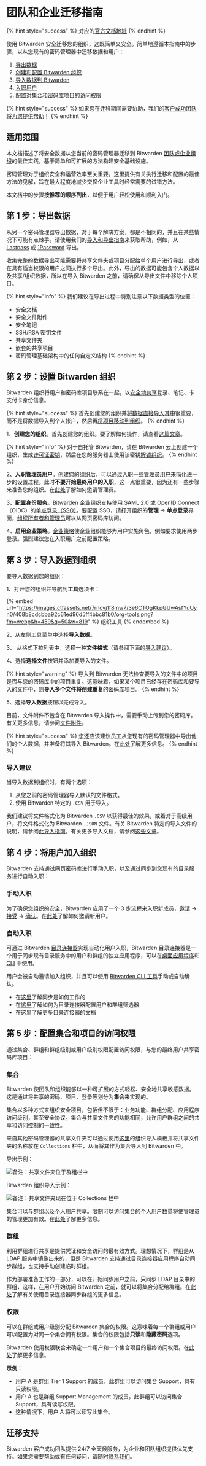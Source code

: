 # 团队和企业迁移指南

{% hint style="success" %}
对应的[官方文档地址](https://bitwarden.com/help/article/teams-enterprise-migration-guide/)
{% endhint %}

使用 Bitwarden 安全迁移您的组织，这既简单又安全。简单地遵循本指南中的步骤，以从您现有的密码管理器中迁移数据和用户：

1. [导出数据](teams-and-enterprise-migration-guide.md#step-1-export-your-data)
2. [创建和配置 Bitwarden 组织](teams-and-enterprise-migration-guide.md#step-2-setup-your-bitwarden-organization)
3. [导入数据到 Bitwarden](teams-and-enterprise-migration-guide.md#step-3-import-data-to-your-organization)
4. [入职用户](teams-and-enterprise-migration-guide.md#step-4-onboard-users-to-the-organization)
5. [配置对集合和密码库项目的访问权限](teams-and-enterprise-migration-guide.md#step-5-configure-access-to-collections-and-items)

{% hint style="success" %}
如果您在迁移期间需要协助，我们的[客户成功团队将为您提供帮助](../../password-manager/import-and-export/lastpass-enterprise-migration-guide.md#migration-support)！
{% endhint %}

## 适用范围 <a href="#scope" id="scope"></a>

本文档描述了将安全数据从您当前的密码管理器迁移到 Bitwarden [团队或企业组织](../organization-basics/organizations.md)的最佳实践，基于简单和可扩展的方法构建安全基础设施。

密码管理对于组织安全和运营效率至关重要。这里提供有关执行迁移和配置的最佳方法的见解，旨在最大程度地减少交换企业工具时经常需要的试错方法。

本文档中的步骤**按推荐的顺序列出**，以便于用户轻松使用和顺利入门。

## 第 1 步：导出数据 <a href="#step-1-export-your-data" id="step-1-export-your-data"></a>

从另一个密码管理器导出数据，对于每个解决方案，都是不相同的，并且在某些情况下可能有点棘手。请使用我们的[导入和导出指南](../../password-manager/import-and-export/)来获取帮助，例如，从 [Lastpass](../../password-manager/import-and-export/import-guides/import-your-data-from-lastpass.md#export-from-lastpass) 或 [1Password](../../password-manager/import-and-export/import-guides/import-your-data-from-1password.md#export-your-1-password-1-pif-logins) 导出。

收集完整的数据导出可能需要将共享文件夹或项目分配给单个用户进行导出，或者在具有适当权限的用户之间执行多个导出。此外，导出的数据可能包含个人数据以及共享/组织数据，所以在导入 Bitwarden 之前，请确保从导出文件中移除个人项目。

{% hint style="info" %}
我们建议在导出过程中特别注意以下数据类型的位置：

* 安全文档
* 安全文件附件
* 安全笔记
* SSH/RSA 密钥文件
* 共享文件夹
* 嵌套的共享项目
* 密码管理基础架构中的任何自定义结构
{% endhint %}

## 第 2 步：设置 Bitwarden 组织 <a href="#step-2-setup-your-bitwarden-organization" id="step-2-setup-your-bitwarden-organization"></a>

Bitwarden 组织将用户和密码库项目联系在一起，以[安全地共享](../../password-manager/vault-basics/sharing.md)登录、笔记、卡支付卡身份信息。

{% hint style="success" %}
首先创建您的组织并[将数据直接导入其中](../import-and-export/import-data-to-an-organization.md)很重要，而不是将数据导入到个人帐户，然后再[将项目移动到组织](../../password-manager/vault-basics/sharing.md)。
{% endhint %}

1、**创建您的组织**。首先创建您的组织。要了解如何操作，请查看[这篇文章](../organization-basics/organizations.md#create-an-organization)。

{% hint style="info" %}
对于自托管 Bitwarden，请在 Bitwarden 云上创建一个组织，生成[许可证密钥](https://bitwarden.com/host/)，然后在您的服务器上使用该密钥[解锁组织](../../on-premises-hosting/licensing-for-paid-features.md#organization-license)。
{% endhint %}

2、**入职管理员用户**。创建您的组织后，可以通过入职一些[管理员用户](../user-management/user-types-and-access-control.md)来简化进一步的设置过程。此时**不要开始最终用户的入职**，这一点很重要，因为还有一些步骤来准备您的组织。在[此处](../user-management/user-management.md#onboard-users)了解如何邀请管理员。

3、**配置身份服务**。Bitwarden 企业组织支持使用 SAML 2.0 或 OpenID Connect（OIDC）的[单点登录（SSO）](../login-with-sso/about-login-with-sso.md)。要配置 SSO，请打开组织的**管理** → **单点登录**界面，[组织所有者和管理员](../user-management/user-types-and-access-control.md)可以从网页密码库访问。

4、**启用企业策略**。[企业策略](../organization-basics/enterprise-policies.md)使企业组织能够为用户实施角色，例如要求使用两步登录。强烈建议您在入职用户之前配置策略。

## 第 3 步：导入数据到组织 <a href="#step-3-import-data-to-your-organization" id="step-3-import-data-to-your-organization"></a>

要导入数据到您的组织：

1、打开您的组织并导航到**工具**选项卡：

{% embed url="https://images.ctfassets.net/7rncvj1f8mw7/3e6CTOgKkpGUwAsfYuUyn0/408b8cdcbba92c61ed96d5ff4bbc81b0/org-tools.png?fm=webp&h=459&q=50&w=819" %}
组织工具
{% endembed %}

2、从左侧工具菜单中选择**导入数据**。&#x20;

3、 从格式下拉列表中，选择一种**文件格式**（请参阅下面的[导入建议](teams-and-enterprise-migration-guide.md#import-recommendations)）。

4、选择**选择文件**按钮并添加要导入的文件。

{% hint style="warning" %}
导入到 Bitwarden 无法检查要导入的文件中的项目是否与您的密码库中的项目重复。这意味着，如果某个项目已经存在密码库和要导入的文件中，则**导入多个文件将创建重复**的密码库项目。
{% endhint %}

5、选择**导入数据**按钮以完成导入。

目前，文件附件不包含在 Bitwarden 导入操作中，需要手动上传到您的密码库。有关更多信息，请参阅[文件附件](../../password-manager/vault-basics/file-attachments.md)。

{% hint style="success" %}
您还应该建议员工从您现有的密码管理器中导出他们的个人数据，并准备将其导入 Bitwarden。在[此处](../../password-manager/import-and-export/)了解更多信息。
{% endhint %}

### 导入建议 <a href="#import-recommendations" id="import-recommendations"></a>

当导入数据到组织时，有两个选项：

1. 从您之前的密码管理器导入默认的文件格式。
2. 使用 Bitwarden 特定的 `.CSV` 用于导入。

我们建议将文件格式化为 Bitwarden `.CSV` 以获得最佳的效果，或着对于高级用户，将文件格式化为 Bitwarden `.JSON` 文件。有关 Bitwarden 特定的导入文件的说明，请参阅[此导入指南](../../password-manager/import-and-export/condition-a-bitwarden-.csv-or-.json.md)。有关更多导入文档，请参阅[这些文章](../../password-manager/import-and-export/)。

## 第 4 步：将用户加入组织 <a href="#step-4-onboard-users-to-the-organization" id="step-4-onboard-users-to-the-organization"></a>

Bitwarden 支持通过网页密码库进行手动入职，以及通过同步到您现有的目录服务进行自动入职：

### 手动入职 <a href="#manual-onboarding" id="manual-onboarding"></a>

为了确保您组织的安全，Bitwarden 应用了一个 3 步流程来入职新成员，[邀请](../user-management/user-management.md#invite) → [接受](../user-management/user-management.md#accept) → [确认](../user-management/user-management.md#confirm)。在[此处](../user-management/user-management.md#onboard-users)了解如何邀请新用户。

### 自动入职 <a href="#automated-onboarding" id="automated-onboarding"></a>

可通过 Bitwarden [目录连接器](../user-management/directory-connector/about-directory-connector.md)实现自动化用户入职，Bitwarden 目录连接器是一个用于同步现有目录服务中的用户和群组的独立应用程序，可以在[桌面应用程序](../user-management/directory-connector/directory-connector-desktop-app.md)和 [CLI](../user-management/directory-connector/directory-connector-cli.md) 中使用。

用户会被自动邀请加入组织，并且可以使用 [Bitwarden CLI 工具](../../password-manager/getting-started/bitwarden-cli.md#confirm)手动或自动确认。

* 在[这里](../user-management/directory-connector/about-directory-connector.md)了解同步是如何工作的
* 在[这里](../user-management/directory-connector/sync-options-and-filters.md)了解如何为目录连接器配置用户和群组筛选器
* 在[这里](../user-management/directory-connector/)了解更多目录连接器的文档

## 第 5 步：配置集合和项目的访问权限 <a href="#step-5-configure-access-to-collections-and-items" id="step-5-configure-access-to-collections-and-items"></a>

通过集合、群组和群组级别或用户级别权限配置访问权限，与您的最终用户共享密码库项目：

### 集合 <a href="#collections" id="collections"></a>

Bitwarden 使团队和组织能够以一种可扩展的方式轻松、安全地共享敏感数据。这是通过将共享的密码、项目、登录等划分为**集合**来实现的。

集合以多种方式来组织安全项目，包括但不限于：业务功能、群组分配、应用程序访问级别，甚至安全协议。集合与共享文件夹的功能相同，允许用户群组之间的共享和访问控制的一致性。

来自其他密码管理器的共享文件夹可以通过使用[这里](https://bitwarden.com/help/files/bitwarden\_export\_org.csv)的组织导入模板并将共享文件夹的名称放在 `Collections` 栏中，从而将其作为集合导入到 Bitwarden 中。

导出示例：

![备注：共享文件夹位于群组栏中](https://raw.githubusercontent.com/bitwarden/help/master/images/migration/lp-export.png)

Bitwarden 组织导入示例：

![备注：共享文件夹现在位于 Collections 栏中](https://raw.githubusercontent.com/bitwarden/help/master/images/migration/bw-import.png)

集合可以与群组以及个人用户共享。限制可以访问集合的个人用户数量将使管理员的管理更加有效。在[此处](../organization-basics/collections.md)了解更多信息。

### 群组 <a href="#groups" id="groups"></a>

利用群组进行共享是提供凭证和安全访问的最有效方式。理想情况下，群组是从 LDAP 服务中镜像出来的，但是 Bitwarden 支持通过目录连接器应用程序自动同步群组，也支持手动创建临时群组。

作为部署准备工作的一部分，可以在开始同步用户之前，**只**同步 LDAP 目录中的群组，这样，在用户开始访问 Bitwarden 之前，就可以将集合分配给群组。在[此处](../user-management/directory-connector/sync-options-and-filters.md)了解有关使用目录连接器同步群组的更多信息。

### 权限 <a href="#permissions" id="permissions"></a>

可以在群组或用户级别分配 Bitwarden 集合的权限。这意味着每一个群组或用户可以配置为对同一个集合拥有权限。集合的权限包括**只读**和**隐藏密码**选项。

Bitwarden 使用权限联合来确定一个用户和一个集合项目的最终访问权限。在[此处](../user-management/user-types-and-access-control.md#access-control)了解更多信息。

**示例：**

* 用户 A 是群组 Tier 1 Support 的成员，此群组可以访问集合 Support，具有只读权限。
* 用户 A 也是群组 Support Management  的成员，此群组可以访问集合 Support，具有读写权限。
* 这种情况下，用户 A 将可以读写此集合。

## 迁移支持 <a href="#migration-support" id="migration-support"></a>

Bitwarden 客户成功团队提供 24/7 全天候服务，为企业和团队组织提供优先支持。如果您需要帮助或有任何疑问，请随时[联系我们](https://bitwarden.com/contact)。
